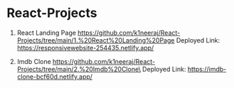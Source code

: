 # React-Projects
 
 1. React Landing Page
    https://github.com/k1neeraj/React-Projects/tree/main/1.%20React%20Landing%20Page
    Deployed Link: https://responsivewebsite-254435.netlify.app/

 3. Imdb Clone
    https://github.com/k1neeraj/React-Projects/tree/main/2.%20Imdb%20Clone\
    Deployed Link:  https://imdb-clone-bcf60d.netlify.app/
